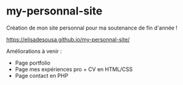 # my-personnal-site

Création de mon site personnal pour ma soutenance de fin d'année !

https://elisadesousa.github.io/my-personnal-site/

Améliorations à venir : 
- Page portfolio
- Page mes expériences pro + CV en HTML/CSS
- Page contact en PHP
